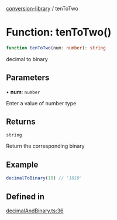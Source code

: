 [conversion-library](../index.md) / tenToTwo

# Function: tenToTwo()

```ts
function tenToTwo(num: number): string
```

decimal to binary

## Parameters

• **num**: `number`

Enter a value of number type

## Returns

`string`

Return the corresponding binary

## Example

```ts
decimalToBinary(10) // '1010'
```

## Defined in

[decimalAndBinary.ts:36](https://github.com/fxss5201/conversion-library/blob/7986b4281d32fb392b20396e877bb0afeec7e5dc/lib/decimal-conversion/decimalAndBinary.ts#L36)
